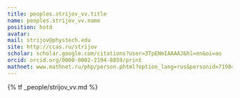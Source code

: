 ```yaml
---
title: peoples.strijov_vv.title
name: peoples.strijov_vv.name
position: hotd
avatar:
mail: strijov@phystech.edu
site: http://ccas.ru/strijov
scholar: scholar.google.com/citations?user=3TpENmIAAAAJ&hl=en&oi=ao
orcid: orcid.org/0000-0002-2194-8859/print
mathnet: www.mathnet.ru/php/person.phtml?option_lang=rus&personid=71984
---
```


{% tf _people/strijov_vv.md %}